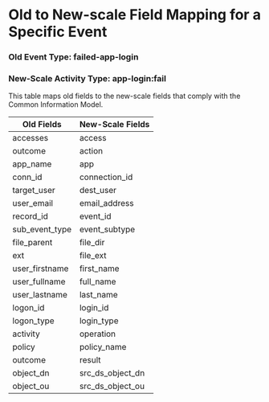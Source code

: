Old to New-scale Field Mapping for a Specific Event
===================================================

### Old Event Type: failed-app-login
### New-Scale Activity Type: app-login:fail

This table maps old fields to the new-scale fields that comply with the Common Information Model.

| Old Fields     | New-Scale Fields |
| -------------- | ---------------- |
| accesses       | access           |
| outcome        | action           |
| app_name       | app              |
| conn_id        | connection_id    |
| target_user    | dest_user        |
| user_email     | email_address    |
| record_id      | event_id         |
| sub_event_type | event_subtype    |
| file_parent    | file_dir         |
| ext            | file_ext         |
| user_firstname | first_name       |
| user_fullname  | full_name        |
| user_lastname  | last_name        |
| logon_id       | login_id         |
| logon_type     | login_type       |
| activity       | operation        |
| policy         | policy_name      |
| outcome        | result           |
| object_dn      | src_ds_object_dn |
| object_ou      | src_ds_object_ou |